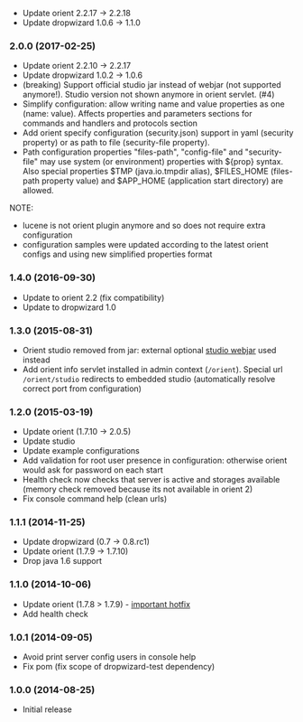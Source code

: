 * Update orient 2.2.17 -> 2.2.18
* Update dropwizard 1.0.6 -> 1.1.0

### 2.0.0 (2017-02-25)
* Update orient 2.2.10 -> 2.2.17
* Update dropwizard 1.0.2 -> 1.0.6
* (breaking) Support official studio jar instead of webjar (not supported anymore!). Studio version not shown anymore in orient servlet. (#4)
* Simplify configuration: allow writing name and value properties as one (name: value). Affects properties and parameters sections for 
commands and handlers and protocols section
* Add orient specify configuration (security.json) support in yaml (security property) or as path to file (security-file property).
* Path configuration properties "files-path", "config-file" and "security-file" may use system (or environment)
properties with ${prop} syntax. Also special properties $TMP (java.io.tmpdir alias), $FILES_HOME (files-path property value) 
and $APP_HOME (application start directory) are allowed.

NOTE: 

* lucene is not orient plugin anymore and so does not require extra configuration
* configuration samples were updated according to the latest orient configs and using new simplified properties format 

### 1.4.0 (2016-09-30)
* Update to orient 2.2 (fix compatibility)
* Update to dropwizard 1.0

### 1.3.0 (2015-08-31)
* Orient studio removed from jar: external optional [studio webjar](https://github.com/webjars/orientdb-studio) used instead
* Add orient info servlet installed in admin context (`/orient`). Special url `/orient/studio` redirects to embedded studio (automatically resolve correct port from configuration)

### 1.2.0 (2015-03-19)
* Update orient (1.7.10 -> 2.0.5)
* Update studio
* Update example configurations
* Add validation for root user presence in configuration: otherwise orient would ask for password on each start
* Health check now checks that server is active and storages available (memory check removed because its not available in orient 2)
* Fix console command help (clean urls)

### 1.1.1 (2014-11-25)
* Update dropwizard (0.7 -> 0.8.rc1)
* Update orient (1.7.9 -> 1.7.10)
* Drop java 1.6 support

### 1.1.0 (2014-10-06)
* Update orient (1.7.8 > 1.7.9) - [important hotfix](https://groups.google.com/forum/#!topic/orient-database/vPF85I5Blts)
* Add health check

### 1.0.1 (2014-09-05)
* Avoid print server config users in console help
* Fix pom (fix scope of dropwizard-test dependency)

### 1.0.0 (2014-08-25)
* Initial release